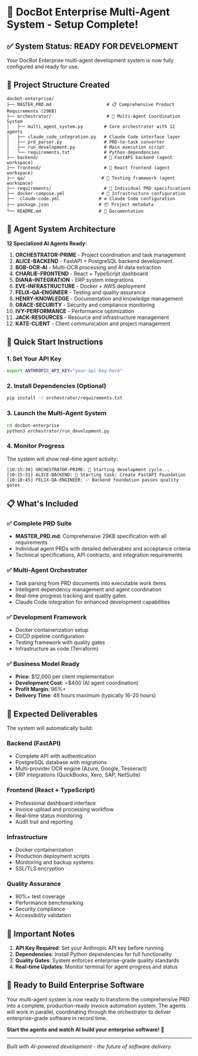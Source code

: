 # 🚀 DocBot Enterprise Multi-Agent System - Setup Complete!

## ✅ System Status: READY FOR DEVELOPMENT

Your DocBot Enterprise multi-agent development system is now fully configured and ready for use.

## 📁 Project Structure Created

```
docbot-enterprise/
├── MASTER_PRD.md                     # 📋 Comprehensive Product Requirements (29KB)
├── orchestrator/                     # 🤖 Multi-Agent Coordination System
│   ├── multi_agent_system.py        # Core orchestrator with 12 agents
│   ├── claude_code_integration.py   # Claude Code interface layer
│   ├── prd_parser.py                # PRD-to-task converter
│   ├── run_development.py           # Main execution script
│   └── requirements.txt             # Python dependencies
├── backend/                         # 🔧 FastAPI backend (agent workspace)
├── frontend/                        # 🎨 React frontend (agent workspace)  
├── qa/                             # 🧪 Testing framework (agent workspace)
├── requirements/                    # 📄 Individual PRD specifications
├── docker-compose.yml              # 🐳 Infrastructure configuration
├── .claude-code.yml               # ⚙️ Claude Code configuration
├── package.json                   # 📦 Project metadata
└── README.md                      # 📖 Documentation
```

## 🤖 Agent System Architecture

**12 Specialized AI Agents Ready:**

1. **ORCHESTRATOR-PRIME** - Project coordination and task management
2. **ALICE-BACKEND** - FastAPI + PostgreSQL backend development
3. **BOB-OCR-AI** - Multi-OCR processing and AI data extraction
4. **CHARLIE-FRONTEND** - React + TypeScript dashboard
5. **DIANA-INTEGRATION** - ERP system integrations
6. **EVE-INFRASTRUCTURE** - Docker + AWS deployment
7. **FELIX-QA-ENGINEER** - Testing and quality assurance
8. **HENRY-KNOWLEDGE** - Documentation and knowledge management
9. **GRACE-SECURITY** - Security and compliance monitoring
10. **IVY-PERFORMANCE** - Performance optimization
11. **JACK-RESOURCES** - Resource and infrastructure management
12. **KATE-CLIENT** - Client communication and project management

## 🎯 Quick Start Instructions

### 1. Set Your API Key
```bash
export ANTHROPIC_API_KEY="your-api-key-here"
```

### 2. Install Dependencies (Optional)
```bash
pip install -r orchestrator/requirements.txt
```

### 3. Launch the Multi-Agent System
```bash
cd docbot-enterprise
python3 orchestrator/run_development.py
```

### 4. Monitor Progress
The system will show real-time agent activity:
```
[10:15:30] ORCHESTRATOR-PRIME: 🚀 Starting development cycle...
[10:15:31] ALICE-BACKEND: 📝 Starting task: Create FastAPI Foundation
[10:18:45] FELIX-QA-ENGINEER: ✅ Backend foundation passes quality gates
```

## 📋 What's Included

### ✅ Complete PRD Suite
- **MASTER_PRD.md**: Comprehensive 29KB specification with all requirements
- Individual agent PRDs with detailed deliverables and acceptance criteria
- Technical specifications, API contracts, and integration requirements

### ✅ Multi-Agent Orchestrator
- Task parsing from PRD documents into executable work items
- Intelligent dependency management and agent coordination
- Real-time progress tracking and quality gates
- Claude Code integration for enhanced development capabilities

### ✅ Development Framework
- Docker containerization setup
- CI/CD pipeline configuration
- Testing framework with quality gates
- Infrastructure as code (Terraform)

### ✅ Business Model Ready
- **Price**: $12,000 per client implementation
- **Development Cost**: ~$400 (AI agent coordination)
- **Profit Margin**: 96%+
- **Delivery Time**: 48 hours maximum (typically 16-20 hours)

## 🎯 Expected Deliverables

The system will automatically build:

### Backend (FastAPI)
- Complete API with authentication
- PostgreSQL database with migrations
- Multi-provider OCR engine (Azure, Google, Tesseract)
- ERP integrations (QuickBooks, Xero, SAP, NetSuite)

### Frontend (React + TypeScript)
- Professional dashboard interface
- Invoice upload and processing workflow
- Real-time status monitoring
- Audit trail and reporting

### Infrastructure
- Docker containerization
- Production deployment scripts
- Monitoring and backup systems
- SSL/TLS encryption

### Quality Assurance
- 90%+ test coverage
- Performance benchmarking
- Security compliance
- Accessibility validation

## 🚨 Important Notes

1. **API Key Required**: Set your Anthropic API key before running
2. **Dependencies**: Install Python dependencies for full functionality
3. **Quality Gates**: System enforces enterprise-grade quality standards
4. **Real-time Updates**: Monitor terminal for agent progress and status

## 🎉 Ready to Build Enterprise Software

Your multi-agent system is now ready to transform the comprehensive PRD into a complete, production-ready invoice automation system. The agents will work in parallel, coordinating through the orchestrator to deliver enterprise-grade software in record time.

**Start the agents and watch AI build your enterprise software!** 🚀

---

*Built with AI-powered development - the future of software delivery.*
